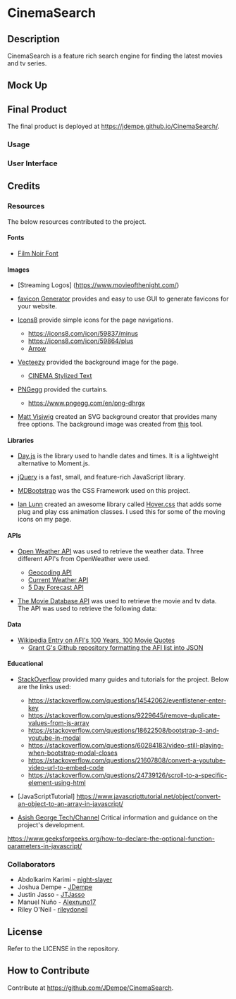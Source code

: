 # CinemaSearch
## Description

CinemaSearch is a feature rich search engine for finding the latest movies and tv series.

## Mock Up

## Final Product

The final product is deployed at https://jdempe.github.io/CinemaSearch/.

### Usage

### User Interface

## Credits


### Resources

The below resources contributed to the project.


#### Fonts

- [Film Noir Font](https://www.fontspace.com/film-noir-font-f41004)

#### Images
- [Streaming Logos] (https://www.movieofthenight.com/) 
- [favicon Generator](https://favicon.io/favicon-generator/) provides and easy to use GUI to generate favicons for your website.

- [Icons8](https://icons8.com/icons/) provide simple icons for the page navigations.
  - https://icons8.com/icon/59837/minus
  - https://icons8.com/icon/59864/plus
  - [Arrow](https://icons8.com/icon/100040/up-arrow)
  
- [Vecteezy](https://www.vecteezy.com/) provided the background image for the page.
  - [CINEMA Stylized Text](https://www.vecteezy.com/vector-art/540684-cinema-banner-alphabet-sign-marquee-light-bulb-vintage)

- [PNGegg](https://www.pngegg.com/) provided the curtains.
  - https://www.pngegg.com/en/png-dhrgx

- [Matt Visiwig](https://twitter.com/MattVisiwig) created an SVG background creator that provides many free options.  The background image was created from [this](https://www.svgbackgrounds.com/) tool.


#### Libraries

- [Day.js](https://day.js.org/) is the library used to handle dates and times.  It is a lightweight alternative to Moment.js.

- [jQuery](https://jquery.com/) is a fast, small, and feature-rich JavaScript library.

- [MDBootstrap](https://mdbootstrap.com/) was the CSS Framework used on this project.

- [Ian Lunn](https://github.com/IanLunn) created an awesome library called [Hover.css](https://twitter.com/davidmacd) that adds some plug and play css animation classes.  I used this for some of the moving icons on my page.

#### APIs

- [Open Weather API](https://openweathermap.org/api) was used to retrieve the weather data.  Three different API's from OpenWeather were used.
  - [Geocoding API](https://openweathermap.org/api/geocoding-api#description)
  - [Current Weather API](https://openweathermap.org/current)
  - [5 Day Forecast API](https://openweathermap.org/forecast5#bulk)

- [The Movie Database API](https://developers.themoviedb.org/3/getting-started/introduction) was used to retrieve the movie and tv data.  The API was used to retrieve the following data:

#### Data

- [Wikipedia Entry on AFI's 100 Years, 100 Movie Quotes](https://en.wikipedia.org/wiki/AFI%27s_100_Years...100_Movie_Quotes)
  - [Grant G's Github repository formatting the AFI list into JSON](https://gist.github.com/grant0417/59022d88dfeb5aadf9f6dc2f974f9c79)

#### Educational

- [StackOverflow](https://stackoverflow.com/) provided many guides and tutorials for the project.  Below are the links used:
  - https://stackoverflow.com/questions/14542062/eventlistener-enter-key
  - https://stackoverflow.com/questions/9229645/remove-duplicate-values-from-js-array
  - https://stackoverflow.com/questions/18622508/bootstrap-3-and-youtube-in-modal
  - https://stackoverflow.com/questions/60284183/video-still-playing-when-bootstrap-modal-closes
  - https://stackoverflow.com/questions/21607808/convert-a-youtube-video-url-to-embed-code
  - https://stackoverflow.com/questions/24739126/scroll-to-a-specific-element-using-html
- [JavaScriptTutorial] https://www.javascripttutorial.net/object/convert-an-object-to-an-array-in-javascript/
  
- [Asish George Tech/Channel](https://youtu.be/zrv_SAnnmtk/) Critical information and guidance on the project's development.

https://www.geeksforgeeks.org/how-to-declare-the-optional-function-parameters-in-javascript/


  
### Collaborators

- Abdolkarim Karimi - [night-slayer](https://github.com/mackarimi)
- Joshua Dempe - [JDempe](https://github.com/JDempe)
- Justin Jasso - [JTJasso](https://github.com/JTJasso)
- Manuel Nuño - [Alexnuno17](https://github.com/Alexnuno17)
- Riley O'Neil - [rileydoneil](https://github.com/rileydoneil)

## License

Refer to the LICENSE in the repository.

## How to Contribute

Contribute at https://github.com/JDempe/CinemaSearch.
